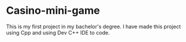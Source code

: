 # Casino-mini-game
This is my first project in my bachelor's degree. I have made this project using Cpp and using Dev C++ IDE to code.
